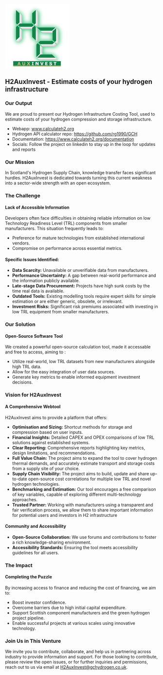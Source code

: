 <img src="src/assets/ProjectLogo2.png"  height="210" width="210">

## H2AuxInvest - Estimate costs of your hydrogen infrastructure

### Our Output
We are proud to present our Hydrogen Infrastructure Costing Tool, used to estimate costs of your hydrogen compression and storage infrastructure.
- Webapp: www.calculateh2.org
- Hydrogen API calculator repo: https://github.com/rg1990/GCH
- Documentation: https://www.calculateh2.org/documentation
- Socials: Follow the project on linkedin to stay up in the loop for updates and reports

### Our Mission
In Scotland's Hydrogen Supply Chain, knowledge transfer faces significant hurdles. H2AuxInvest is dedicated towards turning this current weakness into a sector-wide strength with an open ecosystem.


### The Challenge

#### Lack of Accessible Information
Developers often face difficulties in obtaining reliable information on low Technology Readiness Level (TRL) components from smaller manufacturers. This situation frequently leads to:
- Preference for mature technologies from established international vendors.
- Compromise on performance across essential metrics.

#### Specific Issues Identified:
- **Data Scarcity:** Unavailable or unverifiable data from manufacturers.
- **Performance Uncertainty:** A gap between real-world performance and the information publicly available.
- **Late-stage Data Procurement:** Projects have high sunk costs by the time real data is available.
- **Outdated Tools:** Existing modelling tools require expert skills for simple estimation or are either generic, obsolete, or irrelevant.
- **Investment Risks:** Significant risk premiums associated with investing in low TRL equipment from smaller manufacturers.

### Our Solution

#### Open-Source Software Tool
We created a powerful open-source calculation tool, made it accessable and free to access, aiming to :
- Utilize real-world, low TRL datasets from new manufacturers alongside high TRL data.
- Allow for the easy integration of user data sources.
- Generate key metrics to enable informed equipment investment decisions.

### Vision for H2AuxInvest

#### A Comprehensive Webtool
H2AuxInvest aims to provide a platform that offers:
- **Optimisation and Sizing:** Shortcut methods for storage and compression based on user inputs.
- **Financial Insights:** Detailed CAPEX and OPEX comparisons of low TRL solutions against established systems.
- **Clear Reporting:** Comprehensive reports highlighting key metrics, design limitations, and recommendations.
- **Full Value Chain:** The project aims to expand the tool to cover hydrogen thermal demands, and accurately estimate transport and storage costs from a supply site of your choice.
- **Supply Chain Visibility:** The project aims to build, update and share up-to-date open-source cost correlations for multiple low TRL and novel hydrogen technologies.
- **Benchmarking and Estimation:** Our tool encourages a free comparison of key variables, capable of exploring different multi-technology approaches.
- **Trusted Partner:** Working with manufacturers using a transparent and fair verification process, we allow them to share important information for potential users and investors in H2 infrastructure

#### Community and Accessibility
- **Open-Source Collaboration:** We use forums and contributions to foster a rich knowledge-sharing environment.
- **Accessibility Standards:** Ensuring the tool meets accessibility guidelines for all users.

### The Impact

#### Completing the Puzzle
By increasing access to finance and reducing the cost of financing, we aim to:
- Boost investor confidence.
- Overcome barriers due to high initial capital expenditure.
- Support Scottish component manufacturers and the green hydrogen project pipeline.
- Enable successful projects at various scales using innovative technology.

### Join Us in This Venture
We invite you to contribute, collaborate, and help us in partnering across industry to provide information and support.
For those looking to contribute, please review the open issues, or for further inquiries and permissions, reach out to us via email at H2AuxInvest@gchydrogen.co.uk.

